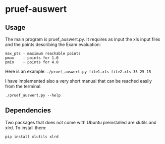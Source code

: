 # pruef-auswert

## Usage

The main program is pruef_auswert.py. It requires as input the xls input files and the points describing the Exam evaluation:

    max_pts - maximum reachable points
    pmax    - points for 1.0
    pmin    - points for 4.0

Here is an example: `./pruef_auswert.py file1.xls file2.xls 35 25 15`

I have implemented also a very short manual that can be reached easily from the terminal:

    ./pruef_auswert.py --help

## Dependencies

Two packages that does not come with Ubuntu preinstalled are xlutils and xlrd. To install them:

    pip install xlutils xlrd
